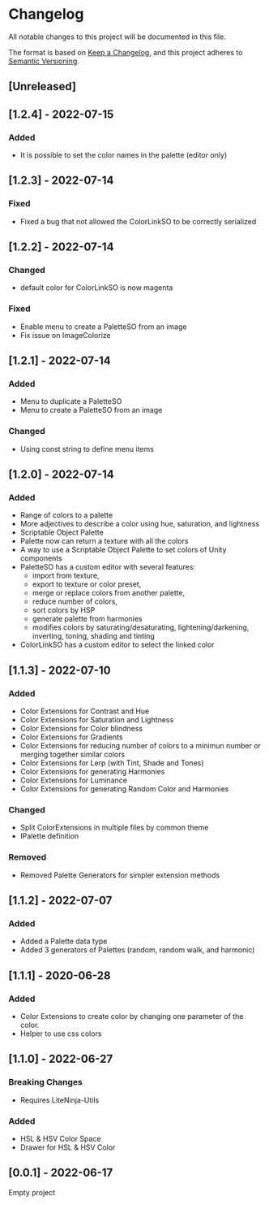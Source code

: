 # Changelog
All notable changes to this project will be documented in this file.

The format is based on [Keep a Changelog](https://keepachangelog.com/en/1.0.0/), and this project adheres to [Semantic Versioning](https://semver.org/spec/v2.0.0.html).

## [Unreleased]
## [1.2.4] - 2022-07-15
### Added
- It is possible to set the color names in the palette (editor only)

## [1.2.3] - 2022-07-14
### Fixed
- Fixed a bug that not allowed the ColorLinkSO to be correctly serialized

## [1.2.2] - 2022-07-14
### Changed
- default color for ColorLinkSO is now magenta
### Fixed
- Enable menu to create a PaletteSO from an image
- Fix issue on ImageColorize

## [1.2.1] - 2022-07-14
### Added 
- Menu to duplicate a PaletteSO
- Menu to create a PaletteSO from an image

### Changed
- Using const string to define menu items

## [1.2.0] - 2022-07-14
### Added
- Range of colors to a palette
- More adjectives to describe a color using hue, saturation, and lightness
- Scriptable Object Palette
- Palette now can return a texture with all the colors
- A way to use a Scriptable Object Palette to set colors of Unity components
- PaletteSO has a custom editor with several features:
  - import from texture, 
  - export to texture or color preset, 
  - merge or replace colors from another palette, 
  - reduce number of colors, 
  - sort colors by HSP
  - generate palette from harmonies
  - modifies colors by saturating/desaturating, lightening/darkening, inverting, toning, shading and tinting
- ColorLinkSO has a custom editor to select the linked color


## [1.1.3] - 2022-07-10
### Added
- Color Extensions for Contrast and Hue
- Color Extensions for Saturation and Lightness
- Color Extensions for Color blindness
- Color Extensions for Gradients
- Color Extensions for reducing number of colors to a minimun number or merging together similar colors
- Color Extensions for Lerp (with Tint, Shade and Tones)
- Color Extensions for generating Harmonies
- Color Extensions for Luminance
- Color Extensions for generating Random Color and Harmonies
### Changed
- Split ColorExtensions in multiple files by common theme
- IPalette definition
### Removed
- Removed Palette Generators for simpler extension methods

## [1.1.2] - 2022-07-07
### Added
- Added a Palette data type
- Added 3 generators of Palettes (random, random walk, and harmonic)

## [1.1.1] - 2020-06-28
### Added
- Color Extensions to create color by changing one parameter of the color.
- Helper to use css colors

## [1.1.0] - 2022-06-27
### Breaking Changes
- Requires LiteNinja-Utils
### Added
- HSL & HSV Color Space
- Drawer for HSL & HSV Color



## [0.0.1] - 2022-06-17
Empty project

